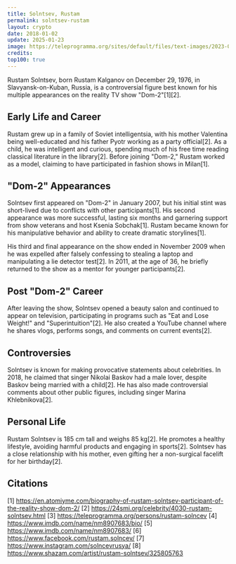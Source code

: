 ```yaml
---
title: Solntsev, Rustam
permalink: solntsev-rustam
layout: crypto
date: 2018-01-02
update: 2025-01-23
image: https://teleprogramma.org/sites/default/files/text-images/2023-01/glavnaya_1672852038_1672853708.png
credits:
top100: true
---
```


Rustam Solntsev, born Rustam Kalganov on December 29, 1976, in Slavyansk-on-Kuban, Russia, is a controversial figure best known for his multiple appearances on the reality TV show "Dom-2"[1][2].

## Early Life and Career

Rustam grew up in a family of Soviet intelligentsia, with his mother Valentina being well-educated and his father Pyotr working as a party official[2]. As a child, he was intelligent and curious, spending much of his free time reading classical literature in the library[2]. Before joining "Dom-2," Rustam worked as a model, claiming to have participated in fashion shows in Milan[1].

## "Dom-2" Appearances

Solntsev first appeared on "Dom-2" in January 2007, but his initial stint was short-lived due to conflicts with other participants[1]. His second appearance was more successful, lasting six months and garnering support from show veterans and host Ksenia Sobchak[1]. Rustam became known for his manipulative behavior and ability to create dramatic storylines[1].

His third and final appearance on the show ended in November 2009 when he was expelled after falsely confessing to stealing a laptop and manipulating a lie detector test[2]. In 2011, at the age of 36, he briefly returned to the show as a mentor for younger participants[2].

## Post "Dom-2" Career

After leaving the show, Solntsev opened a beauty salon and continued to appear on television, participating in programs such as "Eat and Lose Weight!" and "Superintuition"[2]. He also created a YouTube channel where he shares vlogs, performs songs, and comments on current events[2].

## Controversies

Solntsev is known for making provocative statements about celebrities. In 2018, he claimed that singer Nikolai Baskov had a male lover, despite Baskov being married with a child[2]. He has also made controversial comments about other public figures, including singer Marina Khlebnikova[2].

## Personal Life

Rustam Solntsev is 185 cm tall and weighs 85 kg[2]. He promotes a healthy lifestyle, avoiding harmful products and engaging in sports[2]. Solntsev has a close relationship with his mother, even gifting her a non-surgical facelift for her birthday[2].

## Citations

[1] https://en.atomiyme.com/biography-of-rustam-solntsev-participant-of-the-reality-show-dom-2/
[2] https://24smi.org/celebrity/4030-rustam-solntsev.html
[3] https://teleprogramma.org/persons/rustam-solncev
[4] https://www.imdb.com/name/nm8907683/bio/
[5] https://www.imdb.com/name/nm8907683/
[6] https://www.facebook.com/rustam.solncev/
[7] https://www.instagram.com/solncevrusya/
[8] https://www.shazam.com/artist/rustam-solntsev/325805763

